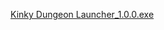 [Kinky Dungeon Launcher_1.0.0.exe](https://github.com/HuaYuanCN/Kinky-Dungeon-Launcher/releases/download/default/Kinky.Dungeon.Launcher_1.0.0.exe)
